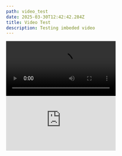 ```yaml
---
path: video_test
date: 2025-03-30T12:42:42.284Z
title: Video Test
description: Testing imbeded video
---
```



  <video controls>
      <source src="https://www.youtube.com/watch?v=LF4ETgw29BA" type="video/mp4" />
    </video>


  <div>
    <iframe
      src="https://www.youtube.com/watch?v=LF4ETgw29BA"
      title="video"
      allow="accelerometer; autoplay; encrypted-media; gyroscope; picture-in-picture"
      frameBorder="0"
      webkitallowfullscreen="true"
      mozallowfullscreen="true"
      allowFullScreen
    />
  <video controls>
      <source src={DogVideo} type="video/mp4" />
    </video>

  </div>
